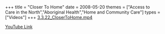 +++
title = "Closer To Home"
date = 2008-05-20
themes = ["Access to Care in the North","Aboriginal Health","Home and Community Care"]
types = ["Videos"]
+++
[3.3.22_CloserToHome.mp4](/files/3.3.22_CloserToHome.mp4)

[YouTube Link](https://www.youtube.com/watch?v=0ZYZJARrCZY)
